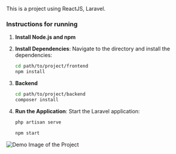 This is a project using ReactJS, Laravel.

### Instructions for running
1. **Install Node.js and npm**

2. **Install Dependencies**: Navigate to the directory and install the dependencies:

    ```bash
    cd path/to/project/frontend
    npm install
    ```

4. **Backend**

    ```bash
    cd path/to/project/backend
    composer install
    ```

3. **Run the Application**: Start the Laravel application:

    ```bash
    php artisan serve
    ```
    ```bash
    npm start
    ```

![Demo Image of the Project](https://raw.githubusercontent.com/dungnt9/library-management-with-ReactJS-Laravel/main/Image%20of%20project.png)

